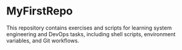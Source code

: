 # MyFirstRepo

This repository contains exercises and scripts for learning system engineering and DevOps tasks,
including shell scripts, environment variables, and Git workflows.
